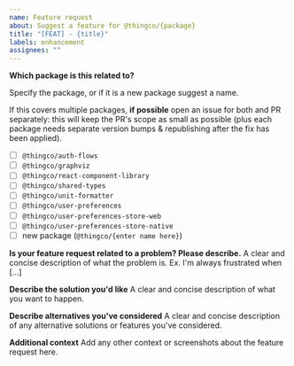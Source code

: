 ```yaml
---
name: Feature request
about: Suggest a feature for @thingco/{package}
title: "[FEAT] - {title}"
labels: enhancement
assignees: ""
---
```


**Which package is this related to?**

Specify the package, or if it is a new package suggest a name.

If this covers multiple packages, **if possible** open an issue for both and PR separately: this will keep the PR's scope as small as possible (plus each package needs separate version bumps & republishing after the fix has been applied).

- [ ] `@thingco/auth-flows`
- [ ] `@thingco/graphviz`
- [ ] `@thingco/react-component-library`
- [ ] `@thingco/shared-types`
- [ ] `@thingco/unit-formatter`
- [ ] `@thingco/user-preferences`
- [ ] `@thingco/user-preferences-store-web`
- [ ] `@thingco/user-preferences-store-native`
- [ ] new package (`@thingco/{enter name here}`)

**Is your feature request related to a problem? Please describe.**
A clear and concise description of what the problem is. Ex. I'm always frustrated when [...]

**Describe the solution you'd like**
A clear and concise description of what you want to happen.

**Describe alternatives you've considered**
A clear and concise description of any alternative solutions or features you've considered.

**Additional context**
Add any other context or screenshots about the feature request here.
